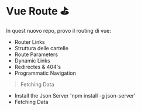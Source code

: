 # Vue Route ⛳

In quest nuovo repo, provo il routing di vue:
- Router Links
- Struttura delle cartelle
- Route Parameters
- Dynamic Links
- Redirectes & 404's
- Programmatic Navigation

>Fetching Data
- Install the Json Server 'npm install -g json-server'
- Fetching Data